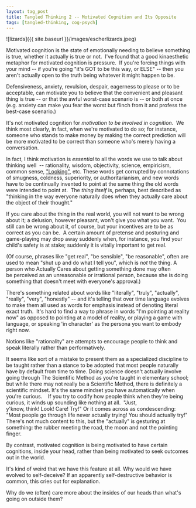 ```yaml
---
layout: tag_post
title: Tangled Thinking 2 -- Motivated Cognition and Its Opposite
tags: [tangled-thinking, cog-psych]
---
```


![lizards]({{ site.baseurl }}/images/escherlizards.jpeg)

Motivated cognition is the state of emotionally needing to believe something is true, whether it actually is true or not. 
I've found that a good kinaesthetic metaphor for motivated cognition is pressure.  If you're forcing things with your mind -- if you're going "it's GOT to be this way, or ELSE" -- then you aren't actually open to the truth being whatever it might happen to be.  

Defensiveness, anxiety, revulsion, despair, eagerness to please or to be acceptable, can motivate you to believe that the convenient and pleasant thing is true -- or that the awful worst-case scenario is -- or both at once (e.g. anxiety can make you fear the worst but flinch from it and profess the best-case scenario.)

It's not motivated cognition for *motivation to be involved in cognition*.  We think most clearly, in fact, when we're motivated to do so; for instance, someone who stands to make money by making the correct prediction will be more motivated to be correct than someone who's merely having a conversation.  

In fact, I think motivation is *essential* to all the words we use to talk about thinking well  -- rationality, wisdom, objectivity, science, empiricism, common sense, ["Looking"][kensho], etc. These words get corrupted by connotations of smugness, coldness, superiority, or authoritarianism, and new words have to be continually invented to point at the same thing the old words were intended to point at.  The *thing itself* is, perhaps, best described as "thinking in the way everyone naturally does when they actually care about the object of their thought."  

If you care about the thing in the real world, you will not want to be wrong about it; a delusion, however pleasant, won't give you what you want.  You still can be wrong about it, of course, but your incentives are to be as correct as you can be.  A certain amount of pretense and posturing and game-playing may drop away suddenly when, for instance, you find your child's safety is at stake; suddenly it is vitally important to get real.

(Of course, phrases like "get real", "be sensible", "be reasonable", often are used to mean "shut up and do what I tell you", which is *not* the thing. A person who Actually Cares about getting something done may often be perceived as an unreasonable or irrational person, because she is doing something that doesn't meet with everyone's approval.)

There's something related about words like "literally", "truly", "actually", "really", "very", "honestly" -- and it's telling that over time language evolves to make them all used as words for emphasis instead of denoting literal exact truth.  It's hard to find a way to phrase in words "I'm pointing at reality now" as opposed to pointing at a model of reality, or playing a game with language, or speaking 'in character' as the persona you want to embody right now.  

Notions like "rationality" are attempts to encourage people to think and speak literally rather than performatively.

It seems like sort of a mistake to present them as a specialized discipline to be taught rather than a stance to be adopted that most people naturally have by default from time to time. Doing science doesn't actually involve going through The Scientific Method as you're taught in elementary school; but while there may not really be a Scientific Method, there is definitely a scientific mindset. It's the same mindset you have automatically when you're curious. 
 
If you try to codify how people think when they're being curious, it winds up sounding like nothing at all.  "Just, y'know, think! Look! Care! Try!"
Or it comes across as condescending: "Most people go through life never actually trying! You should actually try!" There's not much content to this, but the "actually" is gesturing at something: the rubber meeting the road, the moon and not the pointing finger. 

By contrast, motivated cognition is being motivated to have certain cognitions, inside your head, rather than being motivated to seek outcomes out in the world.

It's kind of weird that we have this feature at all. Why would we have evolved to self-deceive? If an apparently self-destructive behavior is common, this cries out for explanation.

Why do we (often) care more about the insides of our heads than what's going on outside them?


[kensho]: https://www.lesswrong.com/posts/tMhEv28KJYWsu6Wdo/kensh
